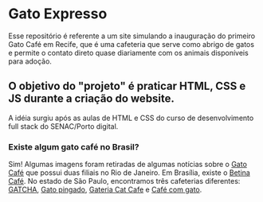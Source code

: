 # Gato Expresso
Esse repositório é referente a um site simulando a inauguração do primeiro Gato Café em Recife, que é uma cafeteria que serve como abrigo de gatos e permite o contato direto quase diariamente com os animais disponíveis para adoção.

## O objetivo do "projeto" é praticar HTML, CSS e JS durante a criação do website.
A idéia surgiu após as aulas de HTML e CSS do curso de desenvolvimento full stack do SENAC/Porto digital.

### Existe algum gato café no Brasil?
Sim! Algumas imagens foram retiradas de algumas notícias sobre o [Gato Café](https://gatocafeoficial.com.br/) que possui duas filiais no Rio de Janeiro. Em Brasília, existe o [Betina Café](https://betinacatcafe.com.br/).
No estado de São Paulo, encontramos três cafeterias diferentes: [GATCHA](https://www.instagram.com/gatchasp/), [Gato pingado](https://www.gatopingado.com/), [Gateria Cat Cafe](https://gateriacatcafe.com.br/) e [Café com gato](https://cafecomgato.com.br/).

